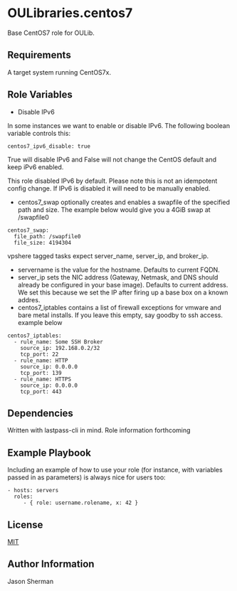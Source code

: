 OULibraries.centos7
=========

Base CentOS7 role for OULib.

Requirements
------------

A target system running CentOS7x.

Role Variables
--------------
* Disable IPv6

In some instances we want to enable or disable IPv6. The following boolean variable controls this:
```
centos7_ipv6_disable: true
```
True will disable IPv6 and False will not change the CentOS default and keep iPv6 enabled.

This role disabled IPv6 by default. Please note this is not an idempotent config change. If IPv6 is disabled it will need to be manually enabled.


* centos7_swap optionally creates and enables a swapfile of the specified path and size. The example below would give you a 4GiB swap at /swapfile0
```
centos7_swap:
  file_path: /swapfile0
  file_size: 4194304
```

vpshere tagged tasks expect server_name, server_ip, and broker_ip.
* servername is the value for the hostname. Defaults to current FQDN.
* server_ip sets the NIC address (Gateway, Netmask, and DNS should already be configured in your base image). Defaults to current address. We set this because we set the IP after firing up a base box on a known addres.
* centos7_iptables contains a list of firewall exceptions for vmware and bare metal installs.  If you leave this empty, say goodby to ssh access. example below

```
centos7_iptables:
  - rule_name: Some SSH Broker
    source_ip: 192.168.0.2/32
    tcp_port: 22
  - rule_name: HTTP
    source_ip: 0.0.0.0
    tcp_port: 139
  - rule_name: HTTPS
    source_ip: 0.0.0.0
    tcp_port: 443
```

Dependencies
------------

Written with lastpass-cli in mind. Role information forthcoming

Example Playbook
----------------

Including an example of how to use your role (for instance, with variables passed in as parameters) is always nice for users too:

    - hosts: servers
      roles:
         - { role: username.rolename, x: 42 }

License
-------

[MIT](https://github.com/OULibraries/ansible-role-centos7/blob/master/LICENSE)

Author Information
------------------

Jason Sherman
